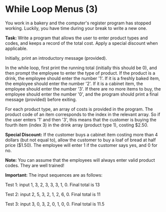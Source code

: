 # While Loop Menus (3)

You work in a bakery and the computer's register program has stopped working. Luckily, you have time during your break to write a new one. 

**Task:** Write a program that allows the user to enter product types and codes, and keeps a record of the total cost. Apply a special discount when applicable.

Initially, print an introductory message (provided).

In the while loop, first print the running total (initially this should be 0), and then prompt the employee to enter the type of product. If the product is a drink, the employee should enter the number '1'. If it is a freshly baked item, the employee should enter the number '2'. If it is a cabinet item, the employee should enter the number '3'. If there are no more items to buy, the employee should enter the number '0', and the program should print a final message (provided) before exiting. 

For each product type, an array of costs is provided in the program. The product code of an item corresponds to the index in the relevant array. So if the user enters '1' and then '3', this means that the customer is buying the fourth item (index 3) in the drink array (product type 1), costing $2.50. 

**Special Discount:** If the customer buys a cabinet item costing more than 4 dollars (but not equal to), allow the customer to buy a loaf of bread at half price ($1.50). The employee will enter 1 if the customer says yes, and 0 for no.

**Note:** You can assume that the employees will always enter valid product codes. They are well trained!

**Important:** The input sequences are as follows:

Test 1: input 1, 3, 2, 3, 3, 3, 1, 0. Final total is 13

Test 2: input 2, 5, 3, 2, 1, 2, 6, 0. Final total is 11

Test 3: input 3, 0, 3, 2, 0, 1, 0, 0. Final total is 11.5
